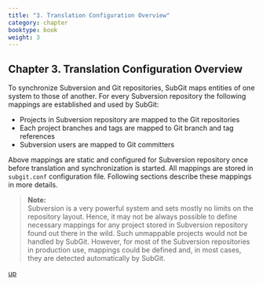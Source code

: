 ```yaml
---
title: "3. Translation Configuration Overview"
category: chapter
booktype: book
weight: 3
---
```

## Chapter 3. Translation Configuration Overview

To synchronize Subversion and Git repositories, SubGit maps entities of one system to those of another. For every Subversion repository the following mappings are established and used by SubGit:

+ Projects in Subversion repository are mapped to the Git repositories
+ Each project branches and tags are mapped to Git branch and tag references
+ Subversion users are mapped to Git committers

Above mappings are static and configured for Subversion repository once before translation and synchronization is started. All mappings are stored in `subgit.conf` configuration file. Following sections describe these mappings in more details.

> **Note:**<br>
> Subversion is a very powerful system and sets mostly no limits on the repository layout. Hence, it may not be always possible to define necessary mappings for any project stored in Subversion repository found out there in the wild. Such unmappable projects would not be handled by SubGit. However, for most of the Subversion repositories in production use, mappings could be defined and, in most cases, they are detected automatically by SubGit.

[up](#up)
